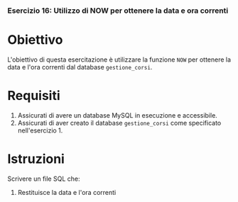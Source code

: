 ### Esercizio 16: Utilizzo di NOW per ottenere la data e ora correnti

# Obiettivo
L'obiettivo di questa esercitazione è utilizzare la funzione `NOW` per ottenere la data e l'ora correnti dal database `gestione_corsi`.

# Requisiti
1. Assicurati di avere un database MySQL in esecuzione e accessibile.
2. Assicurati di aver creato il database `gestione_corsi` come specificato nell'esercizio 1.

# Istruzioni
Scrivere un file SQL che:
1. Restituisce la data e l'ora correnti